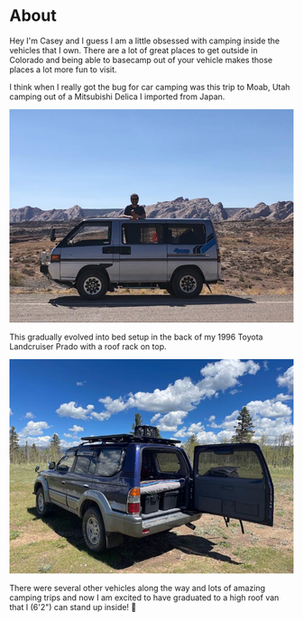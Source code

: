 # About

Hey I'm Casey and I guess I am a little obsessed with camping inside the vehicles that I own. There are a lot of great places to get outside in Colorado and being able to basecamp out of your vehicle makes those places a lot more fun to visit. 

I think when I really got the bug for car camping was this trip to Moab, Utah camping out of a Mitsubishi Delica I imported from Japan.

![1990 Mitsubishi Delica](assets/about-delica.jpg)

This gradually evolved into bed setup in the back of my 1996 Toyota Landcruiser Prado with a roof rack on top.

![1996 Toyota Landcruiser Prado](assets/about-landcruiser-prado.jpg)

There were several other vehicles along the way and lots of amazing camping trips and now I am excited to have graduated to a high roof van that I (6'2") can stand up inside! 🙌